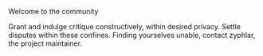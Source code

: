 Welcome to the community

Grant and indulge critique constructively, within desired privacy.
Settle disputes within these confines.
Finding yourselves unable, contact zyphlar, the project maintainer. 
